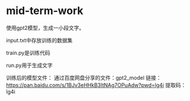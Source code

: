 # mid-term-work

使用gpt2模型，生成一小段文字。

input.txt中存放训练的数据集

train.py是训练代码

run.py用于生成文字


训练后的模型文件：
通过百度网盘分享的文件：gpt2_model
链接：https://pan.baidu.com/s/1BJv3eHHkB3ItNAg7OPuAdw?pwd=lg4i 
提取码：lg4i
